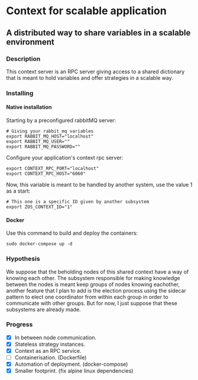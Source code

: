 # Context for scalable application

## A distributed way to share variables in a scalable environment

### Description

This context server is an RPC server giving access to a shared dictionary that is meant to hold variables and offer strategies in a scalable way.


### Installing

#### Native installation
Starting by a preconfigured rabbitMQ server:

    # Giving your rabbit_mq variables
    export RABBIT_MQ_HOST="localhost"
    export RABBIT_MQ_USER=""
    export RABBIT_MQ_PASSWORD=""

Configure your application's context rpc server: 

    export CONTEXT_RPC_PORT="localhost"
    export CONTEXT_RPC_HOST="6060"

Now, this variable is meant to be handled by another system, use the value 1 as a start:

    # This one is a specific ID given by another subsystem
    export ZOS_CONTEXT_ID="1"

#### Docker

Use this command to build and deploy the containers:

    sudo docker-compose up -d

### Hypothesis

We suppose that the beholding nodes of this shared context have a way of knowing each other. The subsystem responsible for making knowledge between the nodes is meant keep groups of nodes knowing eachother, another feature that I plan to add is the election process using the sidecar pattern to elect one coordinator from within each group in order to communicate with other groups. But for now, I just suppose that these subsystems are already made.

### Progress
    
- [x] In between node communication.
- [x] Stateless strategy instances.
- [x] Context as an RPC service.
- [ ] Containerisation. (Dockerfile)
- [x] Automation of deployment. (docker-compose)
- [x] Smaller footprint. (fix alpine linux dependencies)
